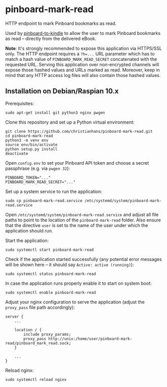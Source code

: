 # pinboard-mark-read

HTTP endpoint to mark Pinboard bookmarks as read.

Used by [pinboard-to-kindle](https://github.com/christianhans/pinboard-to-kindle) to allow the user to mark Pinboard bookmarks as read – directly from the delivered eBook.

**Note**: It's strongly recommended to expose this application via HTTPS/SSL only. The HTTP endpoint requires a `?h=...` URL parameter which has to match a hash value of `PINBOARD_MARK_READ_SECRET` concatenated with the requested URL. Serving this application over non-encrypted channels will expose those hashed values and URLs marked as read. Moreover, keep in mind that any HTTP access log files will also contain those hashed values.

## Installation on Debian/Raspian 10.x

Prerequisites:

```
sudo apt-get install git python3 nginx pwgen
```

Clone this repository and set up a Python virtual environment:

```
git clone https://github.com/christianhans/pinboard-mark-read.git
cd pinboard-mark-read
python3 -m venv env
source env/bin/activate
python setup.py install
deactivate
```

Open `config.env` to set your Pinboard API token and choose a secret passphrase (e.g. via `pwgen 32`):

```
PINBOARD_TOKEN="..."
PINBOARD_MARK_READ_SECRET="..."
```

Set up a system service to run the application:

```
sudo cp pinboard-mark-read.service /etc/systemd/system/pinboard-mark-read.service
```

Open `/etc/systemd/system/pinboard-mark-read.service` and adjust all file paths to point to the location of the `pinboard-mark-read` folder. Also ensure that the directive `user` is set to the name of the user under which the application should run.

Start the application:

```
sudo systemctl start pinboard-mark-read
```

Check if the application started successfully (any potential error messages will be shown here – it should say `Active: active (running)`):

```
sudo systemctl status pinboard-mark-read
```

In case the application runs properly enable it to start on system boot:

```
sudo systemctl enable pinboard-mark-read
```

Adjust your nginx configuration to serve the application (adjust the `proxy_pass` file path accordingly):

```
server {
    ...
    
    location / {
        include proxy_params;
        proxy_pass http://unix:/home/user/pinboard-mark-read/pinboard_mark_read.sock;
    }
    
    ...
}
```

Reload nginx:

```
sudo systemctl reload nginx
```
